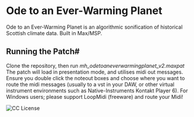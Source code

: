# Ode to an Ever-Warming Planet
Ode to an Ever-Warming Planet is an algorithmic sonification of historical Scottish climate data. Built in Max/MSP.

## Running the Patch#
Clone the repository, then run _mh_odetoaneverwarmingplanet_v2.maxpat_
The patch will load in presentation mode, and utilises midi out messages. 
Ensure you double click the noteout boxes and choose where you want to route the midi messages (usually to a vst in your DAW, or other virtual instrument environments such as Native-Instruments Kontakt Player 6). For Windows users; please support LoopMidi (freeware) and route your Midi!

![CC License](https://licensebuttons.net/l/by-nc-sa/4.0/88x31.png)
